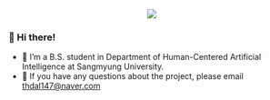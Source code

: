 <div align="center">
  <img src = "https://github.com/ssongm2/ssongm2/assets/157574142/e7b0e88e-66bf-48a1-a5ab-a733ce056b0a" />
</div>

### 👋 Hi there!

- 🌱 I’m a B.S. student in Department of Human-Centered Artificial Intelligence at Sangmyung University.
- 📧 If you have any questions about the project, please email thdal147@naver.com
